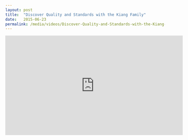 ```yaml
---
layout: post
title:  "Discover Quality and Standards with the Kiang Family"
date:   2015-06-23
permalink: /media/videos/Discover-Quality-and-Standards-with-the-Kiang-Family
---
```


<div class="bp-youtube">
      <iframe width="560" height="315" src="https://www.youtube.com/embed/pfp7U0Qajgo" frameborder="0" allow="autoplay; encrypted-media" allowfullscreen></iframe>
</div>
